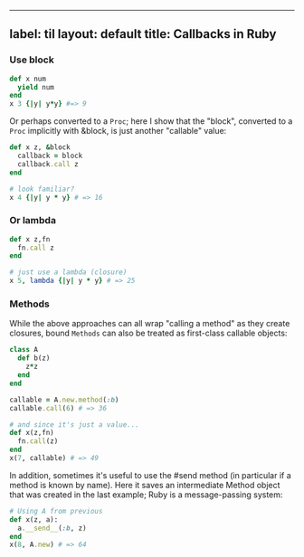 
---
label: til
layout: default
title: Callbacks in Ruby
---
### Use block 
```ruby
def x num 
  yield num
end 
x 3 {|y| y*y} #=> 9
```
Or perhaps converted to a `Proc`; here I show that the "block", converted to a `Proc` implicitly with &block, is just another "callable" value:
```ruby
def x z, &block
  callback = block
  callback.call z
end

# look familiar?
x 4 {|y| y * y} # => 16 
```
### Or lambda
```ruby
def x z,fn
  fn.call z
end

# just use a lambda (closure)
x 5, lambda {|y| y * y} # => 25
```
### Methods 
While the above approaches can all wrap "calling a method" as they create closures, bound `Methods` can also be treated as first-class callable objects:
```ruby
class A
  def b(z)
    z*z
  end
end

callable = A.new.method(:b)
callable.call(6) # => 36

# and since it's just a value...
def x(z,fn)
  fn.call(z)
end
x(7, callable) # => 49 
```
In addition, sometimes it's useful to use the #send method (in particular if a method is known by name). Here it saves an intermediate Method object that was created in the last example; Ruby is a message-passing system:

```ruby
# Using A from previous
def x(z, a):
  a.__send__(:b, z)
end
x(8, A.new) # => 64
```



